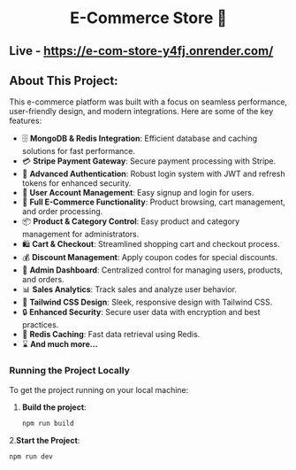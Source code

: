 <h1 align="center">E-Commerce Store 🛒</h1>

## Live - https://e-com-store-y4fj.onrender.com/

## About This Project:

This e-commerce platform was built with a focus on seamless performance, user-friendly design, and modern integrations. Here are some of the key features:

- 🗄️ **MongoDB & Redis Integration**: Efficient database and caching solutions for fast performance.
- 💳 **Stripe Payment Gateway**: Secure payment processing with Stripe.
- 🔐 **Advanced Authentication**: Robust login system with JWT and refresh tokens for enhanced security.
- 📝 **User Account Management**: Easy signup and login for users.
- 🛒 **Full E-Commerce Functionality**: Product browsing, cart management, and order processing.
- 📦 **Product & Category Control**: Easy product and category management for administrators.
- 🛍️ **Cart & Checkout**: Streamlined shopping cart and checkout process.
- 💰 **Discount Management**: Apply coupon codes for special discounts.
- 👑 **Admin Dashboard**: Centralized control for managing users, products, and orders.
- 📊 **Sales Analytics**: Track sales and analyze user behavior.
- 🎨 **Tailwind CSS Design**: Sleek, responsive design with Tailwind CSS.
- 🔒 **Enhanced Security**: Secure user data with encryption and best practices.
- 🚀 **Redis Caching**: Fast data retrieval using Redis.
- ⌛ **And much more...**

### Running the Project Locally

To get the project running on your local machine:

1. **Build the project**:
   ```bash
   npm run build
2.**Start the Project**:
   ```bash
   npm run dev
